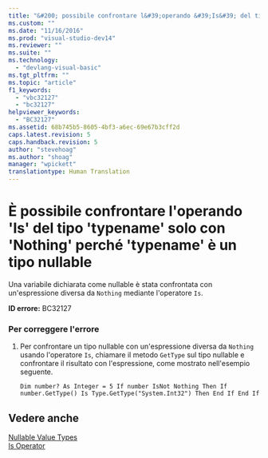 ```yaml
---
title: "&#200; possibile confrontare l&#39;operando &#39;Is&#39; del tipo &#39;typename&#39; solo con &#39;Nothing&#39; perch&#233; &#39;typename&#39; &#232; un tipo nullable | Microsoft Docs"
ms.custom: ""
ms.date: "11/16/2016"
ms.prod: "visual-studio-dev14"
ms.reviewer: ""
ms.suite: ""
ms.technology: 
  - "devlang-visual-basic"
ms.tgt_pltfrm: ""
ms.topic: "article"
f1_keywords: 
  - "vbc32127"
  - "bc32127"
helpviewer_keywords: 
  - "BC32127"
ms.assetid: 68b745b5-8605-4bf3-a6ec-69e67b3cff2d
caps.latest.revision: 5
caps.handback.revision: 5
author: "stevehoag"
ms.author: "shoag"
manager: "wpickett"
translationtype: Human Translation
---
```

# &#200; possibile confrontare l&#39;operando &#39;Is&#39; del tipo &#39;typename&#39; solo con &#39;Nothing&#39; perch&#233; &#39;typename&#39; &#232; un tipo nullable
Una variabile dichiarata come nullable è stata confrontata con un'espressione diversa da `Nothing` mediante l'operatore `Is`.  
  
 **ID errore:** BC32127  
  
### Per correggere l'errore  
  
1.  Per confrontare un tipo nullable con un'espressione diversa da `Nothing` usando l'operatore `Is`, chiamare il metodo `GetType` sul tipo nullable e confrontare il risultato con l'espressione, come mostrato nell'esempio seguente.  
  
    ```vb#  
    Dim number? As Integer = 5 If number IsNot Nothing Then If number.GetType() Is Type.GetType("System.Int32") Then End If End If  
    ```  
  
## Vedere anche  
 [Nullable Value Types](../../visual-basic/programming-guide/language-features/data-types/nullable-value-types.md)   
 [Is Operator](../../visual-basic/language-reference/operators/is-operator.md)
